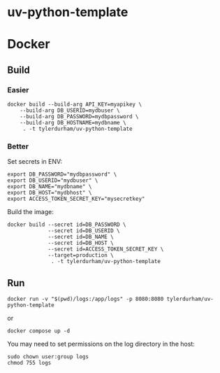 
# uv-python-template

# Docker

## Build

### Easier

``` shell
docker build --build-arg API_KEY=myapikey \
    --build-arg DB_USERID=mydbuser \
    --build-arg DB_PASSWORD=mydbpassword \
    --build-arg DB_HOSTNAME=mydbname \
     . -t tylerdurham/uv-python-template
```

### Better

Set secrets in ENV:

``` shell
export DB_PASSWORD="mydbpassword" \
export DB_USERID="mydbuser" \
export DB_NAME="mydbname" \
export DB_HOST="mydbhost" \
export ACCESS_TOKEN_SECRET_KEY="mysecretkey"
```

Build the image:

``` shell
docker build --secret id=DB_PASSWORD \
             --secret id=DB_USERID \
             --secret id=DB_NAME \
             --secret id=DB_HOST \
             --secret id=ACCESS_TOKEN_SECRET_KEY \
             --target=production \
              . -t tylerdurham/uv-python-template
```

## Run

``` shell
docker run -v "$(pwd)/logs:/app/logs" -p 8080:8080 tylerdurham/uv-python-template
```

or

``` shell
docker compose up -d
```

You may need to set permissions on the log directory in the host:

``` shell
sudo chown user:group logs
chmod 755 logs
```
